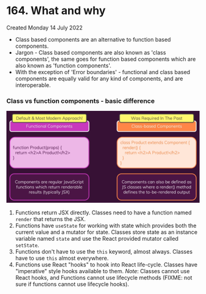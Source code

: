 # 164. What and why
Created Monday 14 July 2022

- Class based components are an alternative to function based components.
- Jargon - Class based components are also known as 'class components', the same goes for  function based components which are also known as 'function components'.
- With the exception of 'Error boundaries' - functional and class based components are equally valid for any kind of components, and are interoperable.

### Class vs function components - basic difference
![](../../../../assets/164_What_and_why-image-1-26e0cbb1.png)
1. Functions return JSX directly. Classes need to have a function named `render` that returns the JSX.
2. Functions have `useState` for working with state which provides both the current value and a mutator for state. Classes store state as an instance variable named `state` and use the React provided mutator called `setState`.
3. Functions don't have to use the `this` keyword, almost always. Classes have to use `this` almost everywhere.
4. Functions use React "hooks" to hook into React life-cycle. Classes have "imperative" style hooks available to them.
   *Note*: Classes cannot use React hooks, and Functions cannot use lifecycle methods (FIXME: not sure if functions cannot use lifecycle hooks).
